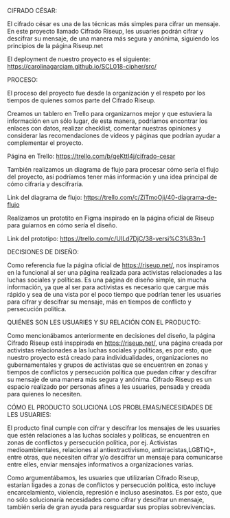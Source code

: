 <!-- README.md incluye info sobre proceso y decisiones de diseño.
README.md explica claramente quiénes son los usuarios y su relación con el producto.
README.md explica claramente cómo el producto soluciona los problemas/necesidades de los usuarios.
 -->

CIFRADO CÉSAR:

El cifrado césar es una de las técnicas más simples para cifrar un mensaje. 
En este proyecto llamado Cifrado Riseup, les usuaries podrán cifrar y descifrar su mensaje,
de una manera más segura y anónima, siguiendo los principios de la página Riseup.net

El deployment de nuestro proyecto es el siguiente: https://carolinagarciam.github.io/SCL018-cipher/src/

PROCESO:

El proceso del proyecto fue desde la organización y el respeto por los tiempos de quienes 
somos parte del Cifrado Riseup. 

Creamos un tablero en Trello para organizarnos mejor y que estuviera la información en un sólo lugar,
de esta manera, podríamos encontrar los enlaces con datos, realizar checklist, comentar nuestras opiniones
y considerar las recomendaciones de videos y páginas que podrían ayudar a complementar el proyecto.

Página en Trello: https://trello.com/b/qeKttl4j/cifrado-cesar

También realizamos un diagrama de flujo para procesar cómo sería el flujo del proyecto, así podríamos
tener más información y una idea principal de cómo cifraría y descifraría.

Link del diagrama de flujo: https://trello.com/c/ZiTmoOji/40-diagrama-de-flujo

Realizamos un prototito en Figma inspirado en la página oficial de Riseup para guiarnos en cómo sería el diseño.

Link del prototipo: https://trello.com/c/UILd7DjC/38-versi%C3%B3n-1

DECISIONES DE DISEÑO:

Como referencia fue la página oficial de https://riseup.net/, nos inspiramos en la funcional al ser una página realizada
para activistas relacionades a las luchas sociales y políticas. Es una página de diseño simple, sin mucha información, ya
que al ser para activistas es necesario que cargue más rápido y sea de una vista por el poco tiempo que podrían tener 
les usuaries para cifrar y descifrar su mensaje, más en tiempos de conflicto y persecución política.

QUIÉNES SON LES USUARIES Y SU RELACIÓN CON EL PRODUCTO:

Como mencionábamos anteriormente en decisiones del diseño, la página Cifrado Riseup está insppirada en https://riseup.net/,
una página creada por activistas relacionades a las luchas sociales y políticas, es por esto, que nuestro proyecto está 
creado para individualidades, organizaciones no gubernamentales y grupos de activistas que se encuentren en zonas y tiempos
de conflictos y persecución política que puedan cifrar y descifrar su mensaje de una manera más segura y anónima. 
Cifrado Riseup es un espacio realizado por personas afines a les usuaries, pensada y creada para quienes lo necesiten.

CÓMO EL PRODUCTO SOLUCIONA LOS PROBLEMAS/NECESIDADES DE LES USUARIES:

El producto final cumple con cifrar y descifrar los mensajes de les usuaries que estén relaciones a las luchas sociales y políticas,
se encuentren en zonas de conflictos y persecución política, por ej. Activistas medioambientales, relaciones al antiextractivismo, 
antirracistas,LGBTIQ+, entre otras, que necesiten cifrar y/o descifrar un mensaje para comunicarse entre elles, enviar mensajes 
informativos a organizaciones varias.

Como argumentábamos, les usuaries que utilizarían Cifrado Riseup, estarían ligades a zonas de conflictos y persecución política, 
esto incluye encarcelamiento, violencia, represión e incluso asesinatos. Es por esto, que no sólo solucionaría necesidades como
cifrar y descifrar un mensaje, también sería de gran ayuda para resguardar sus propias sobrevivencias.